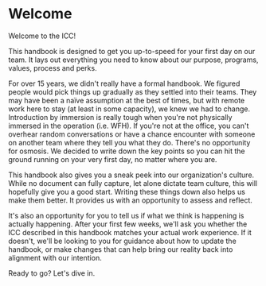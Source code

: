# Welcome

Welcome to the ICC!

This handbook is designed to get you up-to-speed for your first day on our team. It lays out everything you need to know about our purpose, programs, values, process and perks.

For over 15 years, we didn't really have a formal handbook. We figured people would pick things up gradually as they settled into their teams. They may have been a naïve assumption at the best of times, but with remote work here to stay (at least in some capacity), we knew we had to change. Introduction by immersion is really tough when you're not physically immersed in the operation (i.e. WFH). If you're not at the office, you can't overhear random conversations or have a chance encounter with someone on another team where they tell you what they do. There's no opportunity for osmosis. We decided to write down the key points so you can hit the ground running on your very first day, no matter where you are.

This handbook also gives you a sneak peek into our organization's culture. While no document can fully capture, let alone dictate team culture, this will hopefully give you a good start. Writing these things down also helps us make them better. It provides us with an opportunity to assess and reflect.

It's also an opportunity for you to tell us if what we think is happening is actually happening. After your first few weeks, we'll ask you whether the ICC described in this handbook matches your actual work experience. If it doesn't, we'll be looking to you for guidance about how to update the handbook, or make changes that can help bring our reality back into alignment with our intention.

Ready to go? Let's dive in.

<cta-arrow target="why-icc.md" text="Why ICC"></cta-arrow>
